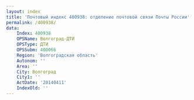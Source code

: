 ```yaml
---
layout: index
title: 'Почтовый индекс 400938: отделение почтовой связи Почты России'
permalink: /400938/
data:
    Index: 400938
    OPSName: Волгоград-ДТИ
    OPSType: ДТИ
    OPSSubm: 400066
    Region: 'Волгоградская область'
    Autonom: ''
    Area: ''
    City: Волгоград
    City1: ''
    ActDate: '20140411'
    IndexOld: ''
---
```

